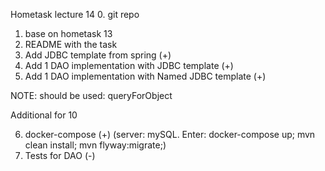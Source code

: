 Hometask lecture 14
0. git repo
1. base on hometask 13
2. README with the task
3. Add JDBC template from spring (+)
4. Add 1 DAO implementation with JDBC template (+)
5. Add 1 DAO implementation with Named JDBC template (+)

NOTE: should be used: queryForObject

Additional for 10

6. docker-compose (+) (server: mySQL. Enter: docker-compose up; mvn clean install; mvn flyway:migrate;)
7. Tests for DAO (-)